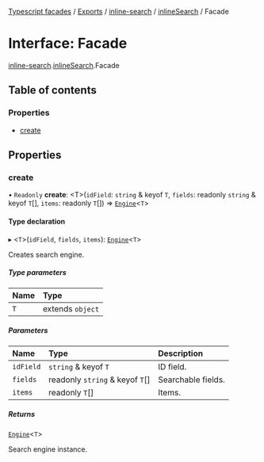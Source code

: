 [Typescript facades](../index.md) / [Exports](../modules.md) / [inline-search](../modules/inline_search.md) / [inlineSearch](../modules/inline_search.inlineSearch.md) / Facade

# Interface: Facade

[inline-search](../modules/inline_search.md).[inlineSearch](../modules/inline_search.inlineSearch.md).Facade

## Table of contents

### Properties

- [create](inline_search.inlineSearch.Facade.md#create)

## Properties

### create

• `Readonly` **create**: <T\>(`idField`: `string` & keyof `T`, `fields`: readonly `string` & keyof `T`[], `items`: readonly `T`[]) => [`Engine`](inline_search.inlineSearch.Engine.md)<`T`\>

#### Type declaration

▸ <`T`\>(`idField`, `fields`, `items`): [`Engine`](inline_search.inlineSearch.Engine.md)<`T`\>

Creates search engine.

##### Type parameters

| Name | Type |
| :------ | :------ |
| `T` | extends `object` |

##### Parameters

| Name | Type | Description |
| :------ | :------ | :------ |
| `idField` | `string` & keyof `T` | ID field. |
| `fields` | readonly `string` & keyof `T`[] | Searchable fields. |
| `items` | readonly `T`[] | Items. |

##### Returns

[`Engine`](inline_search.inlineSearch.Engine.md)<`T`\>

Search engine instance.

